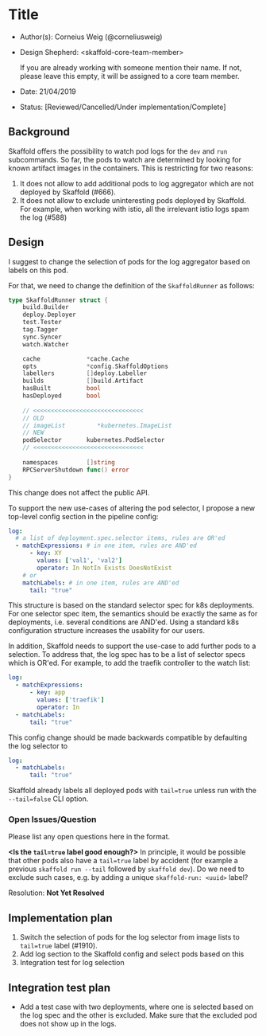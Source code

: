 # Title

* Author(s): Corneius Weig (@corneliusweig)
* Design Shepherd: \<skaffold-core-team-member\>

    If you are already working with someone mention their name.
    If not, please leave this empty, it will be assigned to a core team member.
* Date: 21/04/2019
* Status: [Reviewed/Cancelled/Under implementation/Complete]

## Background

Skaffold offers the possibility to watch pod logs for the `dev` and `run` subcommands.
So far, the pods to watch are determined by looking for known artifact images in the containers.
This is restricting for two reasons:
1. It does not allow to add additional pods to log aggregator which are not deployed by Skaffold (#666).
2. It does not allow to exclude uninteresting pods deployed by Skaffold. For example, when working with istio, all the irrelevant istio logs spam the log (#588) 

## Design
I suggest to change the selection of pods for the log aggregator based on labels on this pod.

For that, we need to change the definition of the `SkaffoldRunner` as follows:
```go
type SkaffoldRunner struct {
	build.Builder
	deploy.Deployer
	test.Tester
	tag.Tagger
	sync.Syncer
	watch.Watcher

	cache             *cache.Cache
	opts              *config.SkaffoldOptions
	labellers         []deploy.Labeller
	builds            []build.Artifact
	hasBuilt          bool
	hasDeployed       bool
	
	// <<<<<<<<<<<<<<<<<<<<<<<<<<<<<<<
	// OLD
	// imageList         *kubernetes.ImageList
	// NEW
	podSelector       kubernetes.PodSelector
	// <<<<<<<<<<<<<<<<<<<<<<<<<<<<<<<
	
	namespaces        []string
	RPCServerShutdown func() error
}
```
This change does not affect the public API.

To support the new use-cases of altering the pod selector, I propose a new top-level config section in the pipeline config:
```yaml
log:
  # a list of deployment.spec.selector items, rules are OR'ed
  - matchExpressions: # in one item, rules are AND'ed
      - key: XY
        values: ['val1', 'val2']
        operator: In NotIn Exists DoesNotExist
    # or
    matchLabels: # in one item, rules are AND'ed
      tail: "true"
```
This structure is based on the standard selector spec for k8s deployments.
For one selector spec item, the semantics should be exactly the same as for deployments, i.e. several conditions are AND'ed.
Using a standard k8s configuration structure increases the usability for our users.

In addition, Skaffold needs to support the use-case to add further pods to a selection.
To address that, the log spec has to be a list of selector specs which is OR'ed.
For example, to add the traefik controller to the watch list:
```yaml
log:
  - matchExpressions:
      - key: app
        values: ['traefik']
        operator: In
  - matchLabels:
      tail: "true"
```

This config change should be made backwards compatible by defaulting the log selector to
```yaml
log:
  - matchLabels:
      tail: "true"
```
Skaffold already labels all deployed pods with `tail=true` unless run with the `--tail=false` CLI option.

### Open Issues/Question

Please list any open questions here in the format.

**\<Is the `tail=true` label good enough?\>** In principle, it would be possible that other pods also have a `tail=true` label by accident (for example a previous `skaffold run --tail` followed by `skaffold dev`).
Do we need to exclude such cases, e.g. by adding a unique `skaffold-run: <uuid>` label?

Resolution: __Not Yet Resolved__

## Implementation plan
1. Switch the selection of pods for the log selector from image lists to `tail=true` label (#1910).
2. Add log section to the Skaffold config and select pods based on this
3. Integration test for log selection

## Integration test plan

- Add a test case with two deployments, where one is selected based on the log spec and the other is excluded.
  Make sure that the excluded pod does not show up in the logs.
